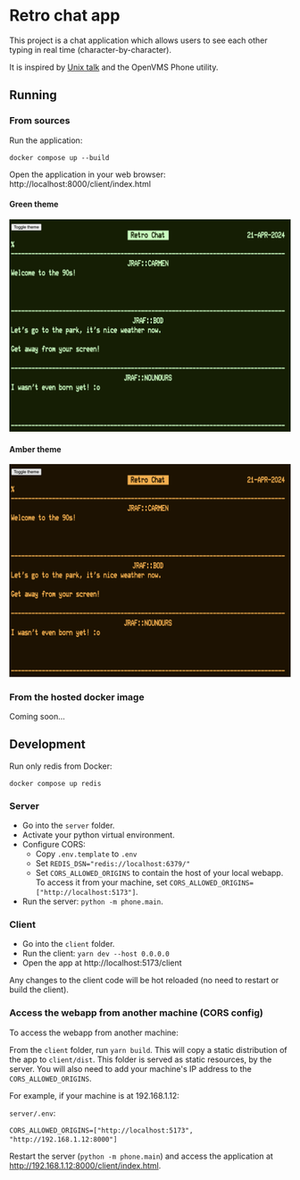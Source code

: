 # Retro chat app

This project is a chat application which allows users to see each other typing in real time (character-by-character).

It is inspired by [Unix talk](https://en.wikipedia.org/wiki/Talk_(software)) and the OpenVMS Phone utility.

## Running

### From sources

Run the application:
```
docker compose up --build
```
Open the application in your web browser: http://localhost:8000/client/index.html

#### Green theme
<img src="docs/green.png">

#### Amber theme
<img src="docs/amber.png">

### From the hosted docker image

Coming soon...


## Development
Run only redis from Docker:
```
docker compose up redis
```

### Server
* Go into the `server` folder.
* Activate your python virtual environment.
* Configure CORS:
  - Copy `.env.template` to `.env`
  - Set `REDIS_DSN="redis://localhost:6379/"`
  - Set `CORS_ALLOWED_ORIGINS` to contain the host of your local webapp. To access it from your machine, set `CORS_ALLOWED_ORIGINS=["http://localhost:5173"]`. 
* Run the server: `python -m phone.main`.

### Client
* Go into the `client` folder.
* Run the client: `yarn dev --host 0.0.0.0`
* Open the app at http://localhost:5173/client

Any changes to the client code will be hot reloaded (no need to restart or build the client).

### Access the webapp from another machine (CORS config)
To access the webapp from another machine:

From the `client` folder, run `yarn build`. This will copy a static distribution of the app to `client/dist`.
This folder is served as static resources, by the server.
You will also need to add your machine's IP address to the `CORS_ALLOWED_ORIGINS`.

For example, if your machine is at 192.168.1.12:

`server/.env`:
```
CORS_ALLOWED_ORIGINS=["http://localhost:5173", "http://192.168.1.12:8000"]
```

Restart the server (`python -m phone.main`) and access the application at http://192.168.1.12:8000/client/index.html.